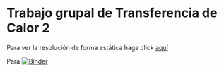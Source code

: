 # Trabajo grupal de Transferencia de Calor 2

Para ver la resolución de forma estática haga click 
[aquí](Ejercicio_grupal_TdeC_2_(grupo_8).ipynb)

Para
[![Binder](https://mybinder.org/badge_logo.svg)](https://mybinder.org/v2/gh/jestemc/trabajo_grupal_TdeC2/master?filepath=Ejercicio%20grupal%20TdeC%202%20(grupo%208).ipynb)
